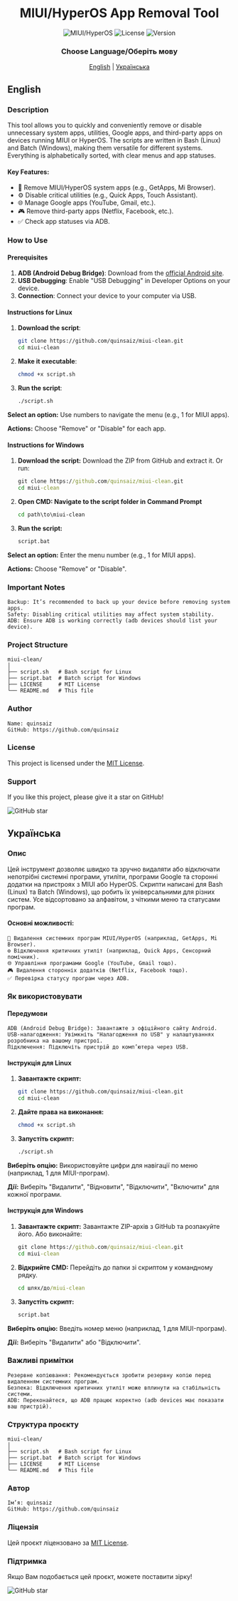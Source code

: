<h1 align="center">MIUI/HyperOS App Removal Tool</h1>

<p align="center">
    <img src="https://img.shields.io/badge/MIUI-HyperOS-blue?style=for-the-badge&logo=android" alt="MIUI/HyperOS"/>
    <img src="https://img.shields.io/badge/License-MIT-green?style=for-the-badge" alt="License"/>
    <img src="https://img.shields.io/badge/Version-1.0-orange?style=for-the-badge" alt="Version"/>
</p>

<h3 align="center">Choose Language/Оберіть мову</h3>

<p align="center">
    <a href="#english">English</a> | <a href="#українська">Українська</a>
</p>

## English  

### Description  
This tool allows you to quickly and conveniently remove or disable unnecessary system apps, utilities, Google apps, and third-party apps on devices running MIUI or HyperOS. The scripts are written in Bash (Linux) and Batch (Windows), making them versatile for different systems. Everything is alphabetically sorted, with clear menus and app statuses.  

#### Key Features:  
- 📱 Remove MIUI/HyperOS system apps (e.g., GetApps, Mi Browser).  
- ⚙️ Disable critical utilities (e.g., Quick Apps, Touch Assistant).  
- 🌐 Manage Google apps (YouTube, Gmail, etc.).  
- 🎮 Remove third-party apps (Netflix, Facebook, etc.).  
- ✅ Check app statuses via ADB.  

### How to Use  

#### Prerequisites  
1. **ADB (Android Debug Bridge)**: Download from the [official Android site](https://developer.android.com/tools/releases/platform-tools).  
2. **USB Debugging**: Enable "USB Debugging" in Developer Options on your device.  
3. **Connection**: Connect your device to your computer via USB.  

#### Instructions for Linux  
1. **Download the script**:  
    ```bash  
    git clone https://github.com/quinsaiz/miui-clean.git  
    cd miui-clean
    ```
2. **Make it executable**:
    ```bash
    chmod +x script.sh  
    ```
3. **Run the script**:
    ```bash
    ./script.sh
    ```
**Select an option:** Use numbers to navigate the menu (e.g., 1 for MIUI apps).

**Actions:** Choose "Remove" or "Disable" for each app.

#### Instructions for Windows

1.  **Download the script:**
Download the ZIP from GitHub and extract it.
Or run:
    ```cmd
    git clone https://github.com/quinsaiz/miui-clean.git  
    cd miui-clean 
    ```

2.  **Open CMD: Navigate to the script folder in Command Prompt**
    ```cmd
    cd path\to\miui-clean
    ```  
3.  **Run the script:**
    ```cmd
    script.bat
    ```
**Select an option:** Enter the menu number (e.g., 1 for MIUI apps).

**Actions:** Choose "Remove" or "Disable".

### Important Notes

    Backup: It’s recommended to back up your device before removing system apps.
    Safety: Disabling critical utilities may affect system stability.
    ADB: Ensure ADB is working correctly (adb devices should list your device).

### Project Structure
```text
miui-clean/  
│  
├── script.sh   # Bash script for Linux  
├── script.bat  # Batch script for Windows
├── LICENSE     # MIT License  
└── README.md   # This file  
```
### Author

    Name: quinsaiz
    GitHub: https://github.com/quinsaiz

### License

This project is licensed under the [MIT License](/LICENSE).

### Support

If you like this project, please give it a star on GitHub!

<img src="https://img.shields.io/github/stars/quinsaiz/miui-clean?style=social" alt="GitHub star"/>

## Українська

### Опис

Цей інструмент дозволяє швидко та зручно видаляти або відключати непотрібні системні програми, утиліти, програми Google та сторонні додатки на пристроях з MIUI або HyperOS. Скрипти написані для Bash (Linux) та Batch (Windows), що робить їх універсальними для різних систем. Усе відсортовано за алфавітом, з чіткими меню та статусами програм.
#### Основні можливості:

    📱 Видалення системних програм MIUI/HyperOS (наприклад, GetApps, Mi Browser).
    ⚙️ Відключення критичних утиліт (наприклад, Quick Apps, Сенсорний помічник).
    🌐 Управління програмами Google (YouTube, Gmail тощо).
    🎮 Видалення сторонніх додатків (Netflix, Facebook тощо).
    ✅ Перевірка статусу програм через ADB.

### Як використовувати
#### Передумови

    ADB (Android Debug Bridge): Завантажте з офіційного сайту Android.
    USB-налагодження: Увімкніть "Налагодження по USB" у налаштуваннях розробника на вашому пристрої.
    Підключення: Підключіть пристрій до комп’ютера через USB.

#### Інструкція для Linux

1. **Завантажте скрипт:**
    ```bash
    git clone https://github.com/quinsaiz/miui-clean.git  
    cd miui-clean
    ```
2. **Дайте права на виконання:**
    ```bash
    chmod +x script.sh
    ```
3. **Запустіть скрипт:**
    ```bash
    ./script.sh  
    ```
**Виберіть опцію:** Використовуйте цифри для навігації по меню (наприклад, 1 для MIUI-програм).

**Дії:** Виберіть "Видалити", "Відновити", "Відключити", "Включити" для кожної програми.

#### Інструкція для Windows

1. **Завантажте скрипт:**
Завантажте ZIP-архів з GitHub та розпакуйте його.
Або виконайте:
    ```cmd
    git clone https://github.com/quinsaiz/miui-clean.git  
    cd miui-clean
    ```
2. **Відкрийте CMD:** 
Перейдіть до папки зі скриптом у командному рядку.

    ```cmd
    cd шлях/до/miui-clean  
    ```
3. **Запустіть скрипт:**

    ```cmd
    script.bat
    ```

**Виберіть опцію:** Введіть номер меню (наприклад, 1 для MIUI-програм).

**Дії:** Виберіть "Видалити" або "Відключити".

### Важливі примітки

    Резервне копіювання: Рекомендується зробити резервну копію перед видаленням системних програм.
    Безпека: Відключення критичних утиліт може вплинути на стабільність системи.
    ADB: Переконайтеся, що ADB працює коректно (adb devices має показати ваш пристрій).

### Структура проєкту
```text
miui-clean/  
│  
├── script.sh   # Bash script for Linux  
├── script.bat  # Batch script for Windows
├── LICENSE     # MIT License  
└── README.md   # This file  
```
### Автор

    Ім’я: quinsaiz
    GitHub: https://github.com/quinsaiz

### Ліцензія

Цей проєкт ліцензовано за [MIT License](/LICENSE).

### Підтримка

Якщо Вам подобається цей проєкт, можете поставити зірку!

<img src="https://img.shields.io/github/stars/quinsaiz/miui-clean?style=social" alt="GitHub star"/>